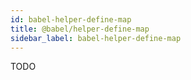 ```yaml
---
id: babel-helper-define-map
title: @babel/helper-define-map
sidebar_label: babel-helper-define-map
---
```


TODO


